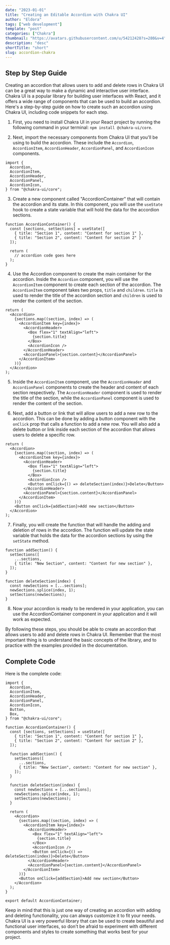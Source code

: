 ```yaml
---
date: "2023-01-01"
title: "Creating an Editable Accordion with Chakra UI"
author: "Eldora"
tags: ["web development"]
template: "post"
categories: ["Chakra"]
thumbnail: "https://avatars.githubusercontent.com/u/54212428?s=280&v=4"
description: "desc"
shortTitle: "short"
slug: accordion-chakra
---
```


## Step by Step Guide

Creating an accordion that allows users to add and delete rows in Chakra UI can be a great way to make a dynamic and interactive user interface. Chakra UI is a popular library for building user interfaces with React, and it offers a wide range of components that can be used to build an accordion. Here's a step-by-step guide on how to create such an accordion using Chakra UI, including code snippets for each step.

1. First, you need to install Chakra UI in your React project by running the following command in your terminal: `npm install @chakra-ui/core`.

2. Next, import the necessary components from Chakra UI that you'll be using to build the accordion. These include the `Accordion`, `AccordionItem`, `AccordionHeader`, `AccordionPanel`, and `AccordionIcon` components.

```tsx
import {
  Accordion,
  AccordionItem,
  AccordionHeader,
  AccordionPanel,
  AccordionIcon,
} from "@chakra-ui/core";
```

3. Create a new component called "AccordionContainer" that will contain the accordion and its state. In this component, you will use the `useState` hook to create a state variable that will hold the data for the accordion sections.

```tsx
function AccordionContainer() {
  const [sections, setSections] = useState([
    { title: "Section 1", content: "Content for section 1" },
    { title: "Section 2", content: "Content for section 2" }
  ]);

  return (
    // accordion code goes here
  );
}
```

4. Use the Accordion component to create the main container for the accordion. Inside the `Accordion` component, you will use the `AccordionItem` component to create each section of the accordion. The `AccordionItem` component takes two props, `title` and `children`. `title` is used to render the title of the accordion section and `children` is used to render the content of the section.

```tsx
return (
  <Accordion>
    {sections.map((section, index) => (
      <AccordionItem key={index}>
        <AccordionHeader>
          <Box flex="1" textAlign="left">
            {section.title}
          </Box>
          <AccordionIcon />
        </AccordionHeader>
        <AccordionPanel>{section.content}</AccordionPanel>
      </AccordionItem>
    ))}
  </Accordion>
);
```

5. Inside the `AccordionItem` component, use the `AccordionHeader` and `AccordionPanel` components to create the header and content of each section respectively. The `AccordionHeader` component is used to render the title of the section, while the `AccordionPanel` component is used to render the content of the section.

6. Next, add a button or link that will allow users to add a new row to the accordion. This can be done by adding a button component with the `onClick` prop that calls a function to add a new row. You will also add a delete button or link inside each section of the accordion that allows users to delete a specific row.

```tsx
return (
  <Accordion>
    {sections.map((section, index) => (
      <AccordionItem key={index}>
        <AccordionHeader>
          <Box flex="1" textAlign="left">
            {section.title}
          </Box>
          <AccordionIcon />
          <Button onClick={() => deleteSection(index)}>Delete</Button>
        </AccordionHeader>
        <AccordionPanel>{section.content}</AccordionPanel>
      </AccordionItem>
    ))}
    <Button onClick={addSection}>Add new section</Button>
  </Accordion>
);
```

7. Finally, you will create the function that will handle the adding and deletion of rows in the accordion. The function will update the state variable that holds the data for the accordion sections by using the `setState` method.

```tsx
function addSection() {
  setSections([
    ...sections,
    { title: "New Section", content: "Content for new section" },
  ]);
}

function deleteSection(index) {
  const newSections = [...sections];
  newSections.splice(index, 1);
  setSections(newSections);
}
```

8. Now your accordion is ready to be rendered in your application, you can use the AccordionContainer component in your application and it will work as expected.

By following these steps, you should be able to create an accordion that allows users to add and delete rows in Chakra UI. Remember that the most important thing is to understand the basic concepts of the library, and to practice with the examples provided in the documentation.

## Complete Code

Here is the complete code:

```tsx
import {
  Accordion,
  AccordionItem,
  AccordionHeader,
  AccordionPanel,
  AccordionIcon,
  Button,
  Box,
} from "@chakra-ui/core";

function AccordionContainer() {
  const [sections, setSections] = useState([
    { title: "Section 1", content: "Content for section 1" },
    { title: "Section 2", content: "Content for section 2" },
  ]);

  function addSection() {
    setSections([
      ...sections,
      { title: "New Section", content: "Content for new section" },
    ]);
  }

  function deleteSection(index) {
    const newSections = [...sections];
    newSections.splice(index, 1);
    setSections(newSections);
  }

  return (
    <Accordion>
      {sections.map((section, index) => (
        <AccordionItem key={index}>
          <AccordionHeader>
            <Box flex="1" textAlign="left">
              {section.title}
            </Box>
            <AccordionIcon />
            <Button onClick={() => deleteSection(index)}>Delete</Button>
          </AccordionHeader>
          <AccordionPanel>{section.content}</AccordionPanel>
        </AccordionItem>
      ))}
      <Button onClick={addSection}>Add new section</Button>
    </Accordion>
  );
}

export default AccordionContainer;
```

Keep in mind that this is just one way of creating an accordion with adding and deleting functionality, you can always customize it to fit your needs. Chakra UI is a very powerful library that can be used to create beautiful and functional user interfaces, so don't be afraid to experiment with different components and styles to create something that works best for your project.
